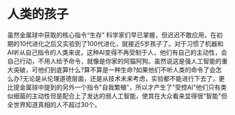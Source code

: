 # 人类的孩子

虽然金属球中获取的核心指令“生存” 科学家们早已掌握，但迟迟不敢应用，在初期的10代进化之后又实验到了100代进化，就接近5岁孩子了。对于习惯了机器和AI听从自己指令的人类来说，这种AI变得不再受制于人，他们有自己的主动性，会自己行动，不用人给予命令，就像是你家的阿猫阿狗。虽然说这是强人工智能的重大突破，可他们到底算什么?算不算是一种生命?如果他们不听人类的命令了会怎么办?无论是从伦理道德层面，还是从技术未来考虑，实验都不能进行下去了，更比提金属球中提到的另外一个指令"自我繁殖"，所以才产生了"受控AI"他们只有类似细菌的主动性但是配合上了发达的弱人工智能，使其在大众看来显得很"智能"但全世界知道真相的人不超过30个。
